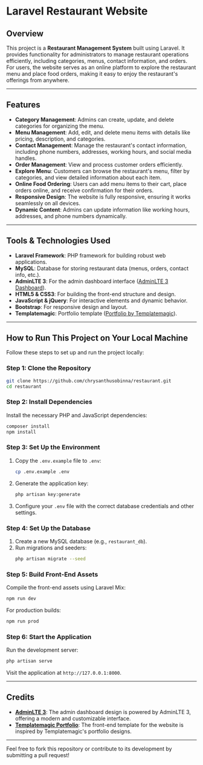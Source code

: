 
# Laravel Restaurant Website

## Overview
This project is a **Restaurant Management System** built using Laravel. It provides functionality for administrators to manage restaurant operations efficiently, including categories, menus, contact information, and orders. For users, the website serves as an online platform to explore the restaurant menu and place food orders, making it easy to enjoy the restaurant's offerings from anywhere.

---

## Features
- **Category Management**: Admins can create, update, and delete categories for organizing the menu.
- **Menu Management**: Add, edit, and delete menu items with details like pricing, description, and categories.
- **Contact Management**: Manage the restaurant's contact information, including phone numbers, addresses, working hours, and social media handles.
- **Order Management**: View and process customer orders efficiently.
- **Explore Menu**: Customers can browse the restaurant's menu, filter by categories, and view detailed information about each item.
- **Online Food Ordering**: Users can add menu items to their cart, place orders online, and receive confirmation for their orders.
- **Responsive Design**: The website is fully responsive, ensuring it works seamlessly on all devices.
- **Dynamic Content**: Admins can update information like working hours, addresses, and phone numbers dynamically.

---

## Tools & Technologies Used
- **Laravel Framework**: PHP framework for building robust web applications.
- **MySQL**: Database for storing restaurant data (menus, orders, contact info, etc.).
- **AdminLTE 3**: For the admin dashboard interface ([AdminLTE 3 Dashboard](https://adminlte.io/themes/v3/)).
- **HTML5 & CSS3**: For building the front-end structure and design.
- **JavaScript & jQuery**: For interactive elements and dynamic behavior.
- **Bootstrap**: For responsive design and layout.
- **Templatemagic**: Portfolio template ([Portfolio by Templatemagic](https://themeforest.net/user/templatemagic/portfolio)).

---

## How to Run This Project on Your Local Machine
Follow these steps to set up and run the project locally:

### **Step 1: Clone the Repository**
```bash
git clone https://github.com/chrysanthusobinna/restaurant.git
cd restaurant
```

### **Step 2: Install Dependencies**
Install the necessary PHP and JavaScript dependencies:
```bash
composer install
npm install
```

### **Step 3: Set Up the Environment**
1. Copy the `.env.example` file to `.env`:
   ```bash
   cp .env.example .env
   ```
2. Generate the application key:
   ```bash
   php artisan key:generate
   ```
3. Configure your `.env` file with the correct database credentials and other settings.

### **Step 4: Set Up the Database**
1. Create a new MySQL database (e.g., `restaurant_db`).
2. Run migrations and seeders:
   ```bash
   php artisan migrate --seed
   ```

### **Step 5: Build Front-End Assets**
Compile the front-end assets using Laravel Mix:
```bash
npm run dev
```
For production builds:
```bash
npm run prod
```

### **Step 6: Start the Application**
Run the development server:
```bash
php artisan serve
```
Visit the application at `http://127.0.0.1:8000`.

---

## Credits
- **[AdminLTE 3](https://adminlte.io/themes/v3/)**: The admin dashboard design is powered by AdminLTE 3, offering a modern and customizable interface.
- **[Templatemagic Portfolio](https://themeforest.net/user/templatemagic/portfolio)**: The front-end template for the website is inspired by Templatemagic's portfolio designs.

---

Feel free to fork this repository or contribute to its development by submitting a pull request! 
 
